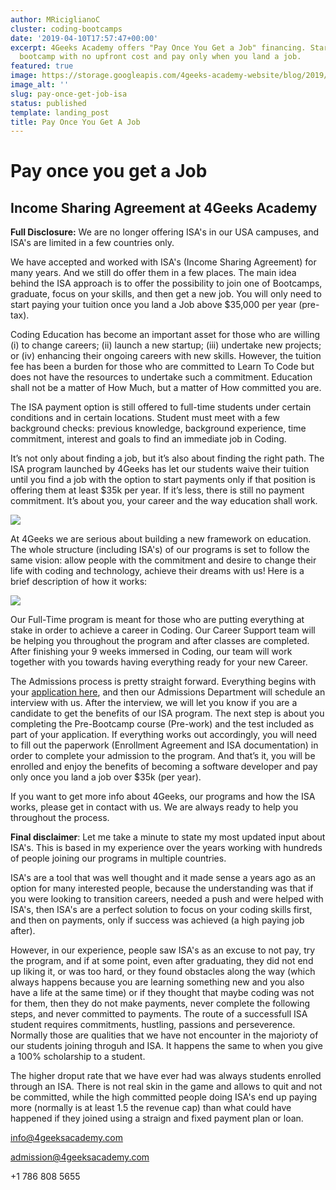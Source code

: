 ```yaml
---
author: MRiciglianoC
cluster: coding-bootcamps
date: '2019-04-10T17:57:47+00:00'
excerpt: 4Geeks Academy offers "Pay Once You Get a Job" financing. Start your coding
  bootcamp with no upfront cost and pay only when you land a job.
featured: true
image: https://storage.googleapis.com/4geeks-academy-website/blog/2019/04/ISA-Blog-Cover.png
image_alt: ''
slug: pay-once-get-job-isa
status: published
template: landing_post
title: Pay Once You Get A Job
---
```

# **Pay once you get a Job**




## Income Sharing Agreement at 4Geeks Academy


**Full Disclosure:** We are no longer offering ISA's in our USA campuses, and ISA's are limited in a few countries only. 

We have accepted and worked with ISA's (Income Sharing Agreement) for many years. And we still do offer them in a few places. The main idea behind the ISA approach is to offer the possibility to join one of Bootcamps, graduate, focus on your skills, and then get a new job. You will only need to start paying your tuition once you land a Job above $35,000 per year (pre-tax). 

Coding Education has become an important asset for those who are willing (i) to change careers; (ii) launch a new startup; (iii) undertake new projects; or (iv) enhancing their ongoing careers with new skills. However, the tuition fee has been a burden for those who are committed to Learn To Code but does not have the resources to undertake such a commitment. Education shall not be a matter of How Much, but a matter of How committed you are. 

The ISA payment option is still offered to full-time students under certain conditions and in certain locations. Student must meet with a few background checks: previous knowledge, background experience, time commitment, interest and goals to find an immediate job in Coding. 

It’s not only about finding a job, but it’s also about finding the right path. The ISA program launched by 4Geeks has let our students waive their tuition until you find a job with the option to start payments only if that position is offering them at least $35k per year. If it’s less, there is still no payment commitment. It’s about you, your career and the way education shall work.

![](https://storage.googleapis.com/4geeks-academy-website/blog/2019/04/Screen-Shot-2019-04-09-at-6.52.16-PM.png)

At 4Geeks we are serious about building a new framework on education. The whole structure (including ISA's) of our programs is set to follow the same vision: allow people with the commitment and desire to change their life with coding and technology, achieve their dreams with us! Here is a brief description of how it works:

![](https://storage.googleapis.com/4geeks-academy-website/blog/2019/04/infografia-01-768x327.jpg)

Our Full-Time program is meant for those who are putting everything at stake in order to achieve a career in Coding. Our Career Support team will be helping you throughout the program and after classes are completed. After finishing your 9 weeks immersed in Coding, our team will work together with you towards having everything ready for your new Career.

The Admissions process is pretty straight forward. Everything begins with your [application here](/us/landing/income-sharing-agreement), and then our Admissions Department will schedule an interview with us. After the interview, we will let you know if you are a candidate to get the benefits of our ISA program. The next step is about you completing the Pre-Bootcamp course (Pre-work) and the test included as part of your application. If everything works out accordingly, you will need to fill out the paperwork (Enrollment Agreement and ISA documentation) in order to complete your admission to the program. And that’s it, you will be enrolled and enjoy the benefits of becoming a software developer and pay only once you land a job over $35k (per year). 

If you want to get more info about 4Geeks, our programs and how the ISA works, please get in contact with us. We are always ready to help you throughout the process. 

**Final disclaimer**: Let me take a minute to state my most updated input about ISA's. This is based in my experience over the years working with hundreds of people joining our programs in multiple countries. 

ISA's are a tool that was well thought and it made sense a years ago as an option for many interested people, because the understanding was that if you were looking to transition careers, needed a push and were helped with ISA's, then ISA's are a perfect solution to focus on your coding skills first, and then on payments, only if success was achieved (a high paying job after). 

However, in our experience, people saw ISA's as an excuse to not pay, try the program, and if at some point, even after graduating, they did not end up liking it, or was too hard, or they found obstacles along the way (which always happens because you are learning something new and you also have a life at the same time) or if they thought that maybe coding was not for them, then they do not make payments, never complete the following steps, and never committed to payments. The route of a successfull ISA student requires commitments, hustling, passions and perseverence. Normally those are qualities that we have not encounter in the majorioty of our students joining throguh and ISA. It happens the same to when you give a 100% scholarship to a student.

The higher droput rate that we have ever had was always students enrolled through an ISA. There is not real skin in the game and allows to quit and not be committed, while the high committed people doing ISA's end up paying more (normally is at least 1.5 the revenue cap) than what could have happened if they joined using a straign and fixed payment plan or loan.  

[info@4geeksacademy.com](mailto:info@4geeksacademy.com)

[admission@4geeksacademy.com](mailto:admission@4geeksacademy.com)

+1 786 808 5655